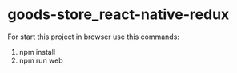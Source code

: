 # goods-store_react-native-redux

For start this project in browser use this commands:
1. npm install
2. npm run web
